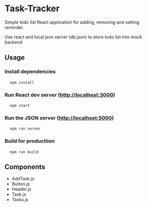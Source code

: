 # Task-Tracker
<p>Simple todo list React application for adding, removing and setting reminder.</p>
<p>Use react and local json server (db.json) to store todo list into mock backend</p>

<h2>Usage</h2>
<h3>Install dependencies</h3>
<pre>
  <code>npm install</code>
</pre>

<h3>Run React dev server (<a href="http://localhost:3000">http://localhost:3000</a>)</h3>
<pre>
  <code>npm start</code>
</pre>

<h3>Run the JSON server (<a href="http://localhost:5000">http://localhost:5000</a>)</h3>
<pre>
  <code>npm run server</code>
</pre>


<h3>Build for productiion</h3>
<pre>
  <code>npm run build</code>
</pre>

<h2>Components</h2>
<ul>
  <li>AddTask.js</li>
  <li>Button.js</li>
  <li>Header.js</li>
  <li>Task.js</li>
  <li>Tasks.js</li>
</ul>


